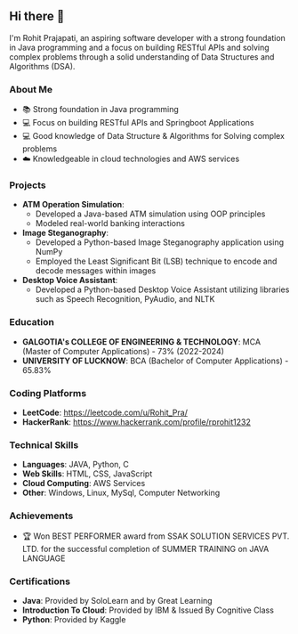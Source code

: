 ## Hi there 👋

I'm Rohit Prajapati, an aspiring software developer with a strong foundation in Java programming and a focus on building RESTful APIs and solving complex problems through a solid understanding of Data Structures and Algorithms (DSA).

### About Me

* 📚 Strong foundation in Java programming
* 💻 Focus on building RESTful APIs and Springboot Applications
* 💻 Good knowledge of Data Structure & Algorithms for Solving complex problems
* ☁️ Knowledgeable in cloud technologies and AWS services

### Projects

* **ATM Operation Simulation**:
	+ Developed a Java-based ATM simulation using OOP principles
	+ Modeled real-world banking interactions
* **Image Steganography**:
	+ Developed a Python-based Image Steganography application using NumPy
	+ Employed the Least Significant Bit (LSB) technique to encode and decode messages within images
* **Desktop Voice Assistant**:
	+ Developed a Python-based Desktop Voice Assistant utilizing libraries such as Speech Recognition, PyAudio, and NLTK

### Education

* **GALGOTIA's COLLEGE OF ENGINEERING & TECHNOLOGY**: MCA (Master of Computer Applications) - 73% (2022-2024)
* **UNIVERSITY OF LUCKNOW**: BCA (Bachelor of Computer Applications) - 65.83%

### Coding Platforms

* **LeetCode**: https://leetcode.com/u/Rohit_Pra/
* **HackerRank**: https://www.hackerrank.com/profile/rprohit1232

### Technical Skills

* **Languages**: JAVA, Python, C
* **Web Skills**: HTML, CSS, JavaScript
* **Cloud Computing**: AWS Services
* **Other**: Windows, Linux, MySql, Computer Networking

### Achievements

* 🏆 Won BEST PERFORMER award from SSAK SOLUTION SERVICES PVT. LTD. for the successful completion of SUMMER TRAINING on JAVA LANGUAGE

### Certifications

* **Java**: Provided by SoloLearn and by Great Learning
* **Introduction To Cloud**: Provided by IBM & Issued By Cognitive Class
* **Python**: Provided by Kaggle
